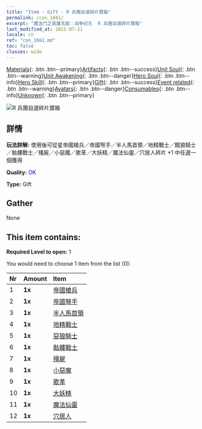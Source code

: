 ```yaml
---
title: "Item - Gift - R 兵團自選碎片寶箱"
permalink: /con_1661/
excerpt: "魔法门之英雄无敌：战争纪元  R 兵團自選碎片寶箱"
last_modified_at: 2021-07-21
locale: cn
ref: "con_1661.md"
toc: false
classes: wide
---
```

 [Materials](/ItemsCN/){: .btn .btn--primary}[Artifacts](/ItemsCN/Artifacts/){: .btn .btn--success}[Unit Soul](/ItemsCN/UnitSoul/){: .btn .btn--warning}[Unit Awakening](/ItemsCN/UnitAwakening/){: .btn .btn--danger}[Hero Soul](/ItemsCN/HeroSoul/){: .btn .btn--info}[Hero Skill](/ItemsCN/HeroSkill/){: .btn .btn--primary}[Gift](/ItemsCN/Gift/){: .btn .btn--success}[Event related](/ItemsCN/Events/){: .btn .btn--warning}[Avatars](/ItemsCN/Avatars/){: .btn .btn--danger}[Consumables](/ItemsCN/Consumables/){: .btn .btn--info}[Unknown](/ItemsCN/Unknown/){: .btn .btn--primary}

 ![R 兵團自選碎片寶箱](/images/t/i_907277.png)

## 詳情
 **玩法詳解:** 使用後可從星帝國槍兵／帝國弩手／半人馬首領／地精戰士／餓狼騎士／骷髏戰士／殭屍／小惡魔／歌革／大妖精／魔法仙靈／穴居人碎片 *1 中任選一個獲得

 **Quality:** <span style="color: #0000CD">OK</span>

 **Type:** Gift

## Gather

  None

## This item contains:

 **Required Level to open:** 1

 You would need to choose 1 item from the list (0):

  | Nr | Amount |     Item    |
  |:---|:-------|:------------|
  | 1 |  **1x** | [帝國槍兵](/cn/Items/unt_190/) |  | 
  | 2 |  **1x** | [帝國弩手](/cn/Items/unt_191/) |  | 
  | 3 |  **1x** | [半人馬首領](/cn/Items/unt_199/) |  | 
  | 4 |  **1x** | [地精戰士](/cn/Items/unt_217/) |  | 
  | 5 |  **1x** | [惡狼騎士](/cn/Items/unt_218/) |  | 
  | 6 |  **1x** | [骷髏戰士](/cn/Items/unt_208/) |  | 
  | 7 |  **1x** | [殭屍](/cn/Items/unt_209/) |  | 
  | 8 |  **1x** | [小惡魔](/cn/Items/unt_226/) |  | 
  | 9 |  **1x** | [歌革](/cn/Items/unt_227/) |  | 
  | 10 |  **1x** | [大妖精](/cn/Items/unt_235/) |  | 
  | 11 |  **1x** | [魔法仙靈](/cn/Items/unt_262/) |  | 
  | 12 |  **1x** | [穴居人](/cn/Items/unt_244/) |  | 
